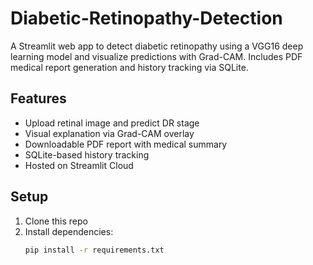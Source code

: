 # Diabetic-Retinopathy-Detection

A Streamlit web app to detect diabetic retinopathy using a VGG16 deep learning model and visualize predictions with Grad-CAM. Includes PDF medical report generation and history tracking via SQLite.

## Features
- Upload retinal image and predict DR stage
- Visual explanation via Grad-CAM overlay
- Downloadable PDF report with medical summary
- SQLite-based history tracking
- Hosted on Streamlit Cloud

## Setup

1. Clone this repo
2. Install dependencies:
   ```bash
   pip install -r requirements.txt
